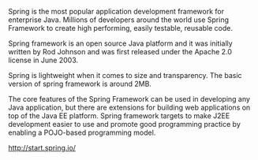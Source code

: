 Spring is the most popular application development framework for enterprise Java. Millions of developers around the world use Spring Framework to create high performing, easily testable, reusable code.

Spring framework is an open source Java platform and it was initially written by Rod Johnson and was first released under the Apache 2.0 license in June 2003.

Spring is lightweight when it comes to size and transparency. The basic version of spring framework is around 2MB.

The core features of the Spring Framework can be used in developing any Java application, but there are extensions for building web applications on top of the Java EE platform. Spring framework targets to make J2EE development easier to use and promote good programming practice by enabling a POJO-based programming model.

http://start.spring.io/